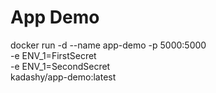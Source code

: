 # App Demo

docker run -d --name app-demo -p 5000:5000 \
           -e ENV_1=FirstSecret \
           -e ENV_1=SecondSecret \
           kadashy/app-demo:latest
